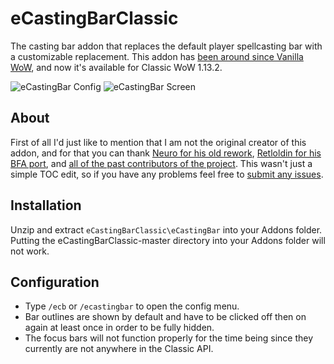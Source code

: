 # eCastingBarClassic

The casting bar addon that replaces the default player spellcasting bar with a customizable replacement. This addon has [been around since Vanilla WoW](https://youtu.be/XM1DLuL5DYI?t=24), and now it's available for Classic WoW 1.13.2.

![eCastingBar Config](https://user-images.githubusercontent.com/52019397/59816138-f612b580-92e8-11e9-8313-2da5c1f0909d.png) ![eCastingBar Screen](https://user-images.githubusercontent.com/52019397/59818231-fa42d100-92f0-11e9-8033-c439ad03b305.png)

## About

First of all I'd just like to mention that I am not the original creator of this addon, and for that you can thank [Neuro for his old rework](https://www.wowinterface.com/downloads/info5546-eCastingBar.html), [Retloldin for his BFA port](https://www.curseforge.com/wow/addons/ecastingbar-bfa), and [all of the past contributors of the project](https://wow.curseforge.com/projects/e-casting-bar-for-wo-w-2-0). This wasn't just a simple TOC edit, so if you have any problems feel free to [submit any issues](https://github.com/shoestare/eCastingBarClassic/issues).

## Installation

Unzip and extract `eCastingBarClassic\eCastingBar` into your Addons folder. Putting the eCastingBarClassic-master directory into your Addons folder will not work.

## Configuration

- Type `/ecb` or `/ecastingbar` to open the config menu.
- Bar outlines are shown by default and have to be clicked off then on again at least once in order to be fully hidden.
- The focus bars will not function properly for the time being since they currently are not anywhere in the Classic API.


